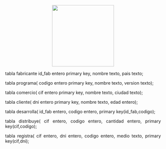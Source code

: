 <div align="justify">

<div align="center">
<img src="https://luciamonterorodriguez.com/wp-content/uploads/2021/03/computer-1331579_640.png" width="200px"/>
</div>


tabla fabricante
  id_fab entero primary key,
  nombre texto,
  pais   texto;

tabla programa(
  codigo entero primary key,
  nombre texto,
  version texto);

tabla comercio(
  cif entero primary key,
  nombre texto,
  ciudad texto);

tabla cliente(
  dni entero primary key,
  nombre texto,
  edad entero);

tabla desarrolla(
  id_fab entero,
  codigo entero,
  primary key(id_fab,codigo);

tabla distribuye(
  cif entero,
  codigo entero,
  cantidad entero,
  primary key(cif,codigo);

tabla registra(
  cif entero,
  dni entero,
  codigo entero,
  medio texto,
  primary key(cif,dni);
  